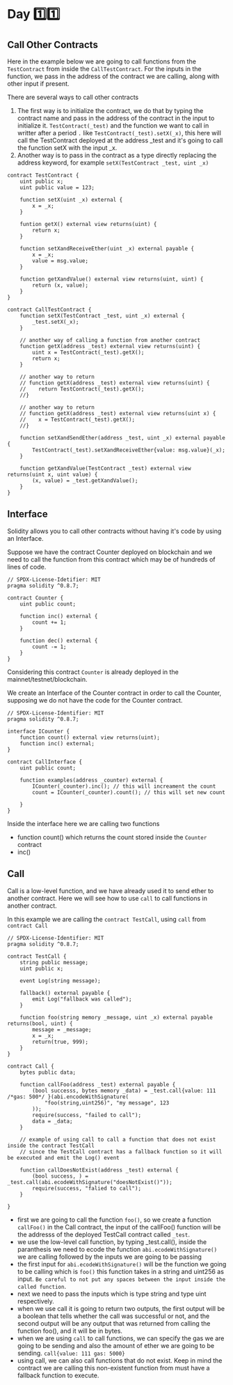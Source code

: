 # Day :one::one:
## Call Other Contracts
Here in the example below we are going to call functions from the ```TestContract``` from inside the ```CallTestContract```.
For the inputs in the function, we pass in the address of the contract we are calling, along with other input if present.

There are several ways to call other contracts
1. The first way is to initialize the contract, we do that by typing the contract name and pass in the address of the contract in the input to initialize it. ```TestContract(_test)``` and the function we want to call in writter after a period ```.``` like ```TestContract(_test).setX(_x)```, this here will call the TestContract deployed at the address _test and it's going to call the function setX with the input _x.
2. Another way is to pass in the contract as a type directly replacing the address keyword, for example ```setX(TestContract _test, uint _x)```


```solidity
contract TestContract {
    uint public x;
    uint public value = 123;
    
    function setX(uint _x) external {
        x = _x;
    }
    
    funtion getX() external view returns(uint) {
        return x;
    }
    
    function setXandReceiveEther(uint _x) external payable {
        x = _x;
        value = msg.value;
    }
    
    function getXandValue() external view returns(uint, uint) {
        return (x, value);
    }
}

contract CallTestContract {
    function setX(TestContract _test, uint _x) external {
        _test.setX(_x);
    }
    
    // another way of calling a function from another contract
    function getX(address _test) external view returns(uint) {
        uint x = TestContract(_test).getX();
        return x;
    }
    
    // another way to return 
    // function getX(address _test) external view returns(uint) {
    //    return TestContract(_test).getX();
    //}
    
    // another way to return 
    // function getX(address _test) external view returns(uint x) {
    //    x = TestContract(_test).getX();
    //}
    
    function setXandSendEther(address _test, uint _x) external payable {
        TestContract(_test).setXandReceiveEther{value: msg.value}(_x);
    }
    
    function getXandValue(TestContract _test) external view returns(uint x, uint value) {
        (x, value) = _test.getXandValue();
    }
}

```

## Interface
Solidity allows you to call other contracts without having it's code by using an Interface.

Suppose we have the contract Counter deployed on blockchain and we need to call the function from this contract which may be of  hundreds of lines of code.

```solidity
// SPDX-License-Idetifier: MIT
pragma solidity ^0.8.7;

contract Counter {
    uint public count;
    
    function inc() external {
        count += 1;
    }
    
    function dec() external {
        count -= 1;
    }
}

```
Considering this contract ```Counter``` is already deployed in the mainnet/testnet/blockchain.

We create an Interface of the Counter contract in order to call the Counter, supposing we do not have the code for the Counter contract.

```solidity
// SPDX-License-Identifier: MIT
pragma solidity ^0.8.7;

interface ICounter {
    function count() external view returns(uint);
    function inc() external;
}

contract CallInterface {
    uint public count;
    
    function examples(address _counter) external {
        ICounter(_counter).inc(); // this will increament the count
        count = ICounter(_counter).count(); // this will set new count 
        
    }
}
```
Inside the interface here we are calling two functions 
- function count() which returns the count stored inside the ```Counter``` contract
- inc() 

## Call
Call is a low-level function, and we have already used it to send ether to another contract. Here we will see how to use ```call``` to call functions in another contract.

In this example we are calling the ```contract TestCall```, using ```call``` from ```contract Call```

```solidity
// SPDX-License-Identifier: MIT
pragma solidity ^0.8.7;

contract TestCall {
    string public message;
    uint public x;
    
    event Log(string message);
    
    fallback() external payable {
        emit Log("fallback was called");
    }
    
    function foo(string memory _message, uint _x) external payable returns(bool, uint) {
        message = _message;
        x = _x;
        return(true, 999);
    }
}

contract Call {
    bytes public data;
    
    function callFoo(address _test) external payable {
        (bool successs, bytes memory _data) = _test.call{value: 111 /*gas: 500*/ }(abi.encodeWithSignature( 
            "foo(string,uint256)", "my message", 123
        ));
        require(success, "failed to call");
        data = _data;
    }
    
    // example of using call to call a function that does not exist inside the contract TestCall
    // since the TestCall contract has a fallback function so it will be executed and emit the Log() event
    
    function callDoesNotExist(address _test) external {
        (bool success, ) = _test.call(abi.ecodeWithSignature("doesNotExist()"));
        require(success, "falied to call");
    }
    
}
```
- first we are going to call the function ```foo()```, so we create a function ```callFoo()``` in the Call contract, the input of the callFoo() function will be the addresss of the deployed TestCall contract called ```_test```. 
- we use the low-level call function, by typing _test.call(), inside the paranthesis we need to ecode the function ```abi.ecodeWithSignature()``` we are calling followed by the inputs we are going to be passing
- the first input for ```abi.ecodeWithSignature()``` will be the function we going to be calling which is ```foo()``` this function takes in a string and uint256 as input. ```Be careful to not put any spaces between the input inside the called function```.
- next we need to pass the inputs which is type string and type uint respectively. 
- when we use call it is going to return two outputs, the first output will be a boolean that tells whether the call was successful or not, and the second output will be any output that was returned from calling the function foo(), and it will be in bytes.
- when we are using ```call``` to call functions, we can specify the gas we are going to be sending and also the amount of ether we are going to be sending. ```call{value: 111 gas: 5000}```
- using call, we can also call functions that do not exist. Keep in mind the contract we are calling this non-existent function from must have a fallback function to execute.









